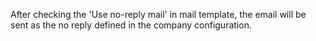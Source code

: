 After checking the 'Use no-reply mail' in mail template, the email will be sent as the no reply defined in the company configuration.
